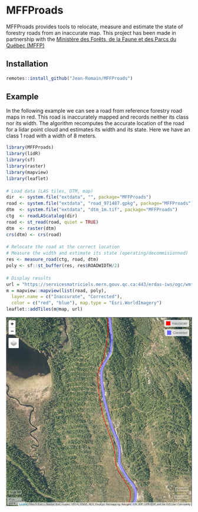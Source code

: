 # MFFProads

MFFProads provides tools to relocate, measure and estimate the state of forestry roads from an inaccurate map. This project has been made in partnership with the [Ministère des Forêts, de la Faune et des Parcs du Québec (MFFP)](https://mffp.gouv.qc.ca/)

## Installation

``` r
remotes::install_github("Jean-Romain/MFFProads")
```

## Example

In the following example we can see a road from reference forestry road maps in red. This road is inaccurately mapped and records neither its class nor its width. The algorithm recomputes the accurate location of the road for a lidar point cloud and estimates its width and its state. Here we have an class 1 road with a width of 8 meters.

```r
library(MFFProads)
library(lidR)
library(sf)
library(raster)
library(mapview)
library(leaflet)

# Load data (LAS tiles, DTM, map)
dir  <- system.file("extdata", "", package="MFFProads")
road <- system.file("extdata", "road_971487.gpkg", package="MFFProads")
dtm  <- system.file("extdata", "dtm_1m.tif", package="MFFProads")
ctg  <- readLAScatalog(dir)
road <- st_read(road, quiet = TRUE)
dtm  <- raster(dtm)
crs(dtm) <- crs(road)

# Relocate the road at the correct location
# Measure the width and estimate its state (operating/decommisionned)
res <- measure_road(ctg, road, dtm)
poly <- sf::st_buffer(res, res$ROADWIDTH/2)

# Display results
url = "https://servicesmatriciels.mern.gouv.qc.ca:443/erdas-iws/ogc/wmts/Inventaire_Ecoforestier/Inventaire_Ecoforestier/default/GoogleMapsCompatibleExt2:epsg:3857/{z}/{y}/{x}.jpg"
m = mapview::mapview(list(road, poly),
  layer.name = c("Inaccurate", "Corrected"),
  color = c("red", "blue"), map.type = "Esri.WorldImagery")
leaflet::addTiles(m@map, url)
```

![](inst/extdata/screenshot.png)

